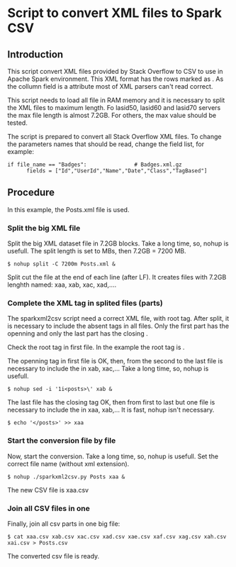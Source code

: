 # Script to convert XML files to Spark CSV 

## Introduction

This script convert XML files provided by Stack Overflow to CSV to use in Apache Spark environment. This XML format has the rows marked as *<row  parameter1=xxx parameter2=yyy >*. As the collumn field is a attribute most of XML parsers can't read correct. 

This script needs to load all file in RAM memory and it is necessary to split the XML files to maximum length. Fo lasid50, lasid60 and lasid70 servers the max file length is almost 7.2GB. For others, the max value should be tested.

The script is prepared to convert all Stack Overflow XML files. To change the parameters names that should be read, change the field list, for example:

```
if file_name == "Badges":				# Badges.xml.gz
	  fields = ["Id","UserId","Name","Date","Class","TagBased"]
```

## Procedure

In this example, the Posts.xml file is used.

### Split the big XML file

Split the big XML dataset file in 7.2GB blocks. Take a long time, so, nohup is usefull. The split length is set to MBs, then 7.2GB = 7200 MB.
```
$ nohup split -C 7200m Posts.xml &
```
Split cut the file at the end of each line (after LF). It creates files with 7.2GB lenghth named: xaa, xab, xac, xad,....

### Complete the XML tag in splited files (parts)

The sparkxml2csv script need a correct XML file, with root tag. After split, it is necessary to include the absent tags in all files. Only the first part has the openning *<tag>* and only the last part has the closing *</tag>*.

Check the root tag in first file. In the example the root tag is *<posts>*.

The openning tag in first file is OK, then, from the second to the last file is necessary to include the *<tag>* in xab, xac,... Take a long time, so, nohup is usefull.

```
$ nohup sed -i '1i<posts>\' xab &
```

The last file has the closing tag OK, then from first to last but one file  is necessary to include the *</tag>* in xaa, xab,... It is fast, nohup isn't necessary.

```
$ echo '</posts>' >> xaa
```

### Start the conversion file by file

Now, start the conversion. Take a long time, so, nohup is usefull.  Set the correct file name (without xml extension).

```  
$ nohup ./sparkxml2csv.py Posts xaa &
```
The new CSV file is xaa.csv

### Join all CSV files in one

Finally, join all csv parts in one big file:

```
$ cat xaa.csv xab.csv xac.csv xad.csv xae.csv xaf.csv xag.csv xah.csv xai.csv > Posts.csv
```

The converted csv file is ready.
